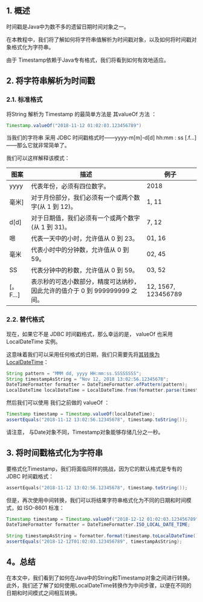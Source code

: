 ## 1. 概述

时间戳是Java中为数不多的遗留日期时间对象之一。

在本教程中，我们将了解如何将字符串值解析为时间戳对象，以及如何将时间戳对象格式化为字符串。

由于 Timestamp依赖于Java专有格式，我们将看到如何有效地适应。

## 2. 将字符串解析为时间戳

### 2.1. 标准格式

将String 解析为 Timestamp 的最简单方法是 其valueOf 方法 ：

```java
Timestamp.valueOf("2018-11-12 01:02:03.123456789")
```

当我们的字符串 采用 JDBC 时间戳格式时——yyyy-m[m]-d[d] hh:mm : ss [.f…] ——那么它就非常简单了。

我们可以这样解释该模式：

| 图案     | 描述                                                         | 例子                |
| -------- | ------------------------------------------------------------ | ------------------- |
| yyyy   | 代表年份，必须有四位数字。                                   | 2018                |
| 毫米]  | 对于月份部分，我们必须有一个或两个数字(从 1 到 12)。       | 1, 11               |
| d[d]   | 对于日期值，我们必须有一个或两个数字(从 1 到 31)。         | 7, 12               |
| 嗯     | 代表一天中的小时，允许值从 0 到 23。                         | 01, 16              |
| 毫米   | 代表小时中的分钟数，允许值从 0 到 59。                       | 02, 45              |
| SS     | 代表分钟中的秒数，允许值从 0 到 59。                         | 03, 52              |
| [。F…] | 表示秒的可选小数部分，精度可达纳秒，因此允许的值介于 0 到 999999999 之间。 | 12, 1567, 123456789 |

### 2.2. 替代格式

现在，如果它不是 JDBC 时间戳格式，那么幸运的是， valueOf 也采用 LocalDateTime 实例。

这意味着我们可以采用任何格式的日期，我们只需要先将[其转换为LocalDateTime](https://www.baeldung.com/java-string-to-date)：

```java
String pattern = "MMM dd, yyyy HH:mm:ss.SSSSSSSS";
String timestampAsString = "Nov 12, 2018 13:02:56.12345678";
DateTimeFormatter formatter = DateTimeFormatter.ofPattern(pattern);
LocalDateTime localDateTime = LocalDateTime.from(formatter.parse(timestampAsString));
```

然后我们可以使用  我们之前做的 valueOf ：

```java
Timestamp timestamp = Timestamp.valueOf(localDateTime);
assertEquals("2018-11-12 13:02:56.12345678", timestamp.toString());
```

请注意， 与Date对象不同，Timestamp对象能够存储几分之一秒。

## 3. 将时间戳格式化为字符串

要格式化Timestamp，我们将面临同样的挑战，因为它的默认格式是专有的 JDBC 时间戳格式：

```powershell
assertEquals("2018-11-12 13:02:56.12345678", timestamp.toString());
```

但是，再次使用中间转换，我们可以将结果字符串格式化为不同的日期和时间模式，如 ISO-8601 标准：

```java
Timestamp timestamp = Timestamp.valueOf("2018-12-12 01:02:03.123456789");
DateTimeFormatter formatter = DateTimeFormatter.ISO_LOCAL_DATE_TIME;
 
String timestampAsString = formatter.format(timestamp.toLocalDateTime());
assertEquals("2018-12-12T01:02:03.123456789", timestampAsString);
```

## 4。总结

在本文中，我们看到了如何在Java中的String和Timestamp对象之间进行转换。此外，我们还了解了如何使用LocalDateTime转换作为中间步骤，以便在不同的日期和时间模式之间相互转换。